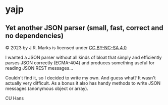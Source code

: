 # yajp
## Yet another JSON parser (small, fast, correct and no dependencies)

© 2023 by J.R. Marks is licensed under [CC BY-NC-SA 4.0](https://creativecommons.org/licenses/by-nc-sa/4.0/)

I wanted a JSON parser without all kinds of bloat that simply and efficiently parses JSON correctly (ECMA-404) and produces something useful for reading JSON REST messages...

Couldn't find it, so I decided to write my own. And guess what? It wasn't actually very difficult. As a bonus it also has handy methods to write JSON messages (anonymous object or array).

CU Hans
